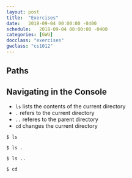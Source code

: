 ```yaml
---
layout: post
title:  "Exercises"
date:   2018-09-04 00:00:00 -0400
schedule:   2018-09-04 00:00:00 -0400
categories: [GWU]
docclass: "exercises"
gwclass: "cs1012"
---
```

<head>
  <link href="/css/syntax.css" rel="stylesheet">
</head>

## Paths

## Navigating in the Console
* ```ls``` lists the contents of the current directory
* ```.``` refers to the current directory
* ```..``` referes to the parent directory
* ```cd``` changes the current directory

```
$ ls
```

```
$ ls .
```

```
$ ls ..
```

```
$ cd
```
